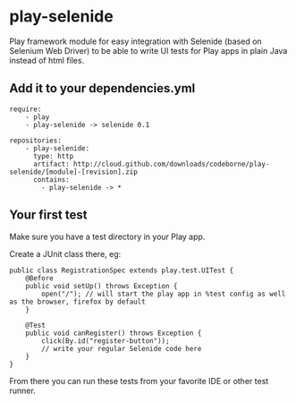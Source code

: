 play-selenide
=============

Play framework module for easy integration with Selenide (based on Selenium Web Driver) to be able to write UI tests for Play apps in plain Java instead of html files.

Add it to your dependencies.yml
-------------------------------

    require:
        - play
        - play-selenide -> selenide 0.1
    
    repositories:
        - play-selenide:
          type: http
          artifact: http://cloud.github.com/downloads/codeborne/play-selenide/[module]-[revision].zip
          contains:
            - play-selenide -> *

Your first test
---------------

Make sure you have a test directory in your Play app.

Create a JUnit class there, eg:

	public class RegistrationSpec extends play.test.UITest {  
		@Before 
		public void setUp() throws Exception {    
			open("/"); // will start the play app in %test config as well as the browser, firefox by default
		}
	
		@Test
		public void canRegister() throws Exception {
			click(By.id("register-button"));
			// write your regular Selenide code here
		}
	}

From there you can run these tests from your favorite IDE or other test runner.
